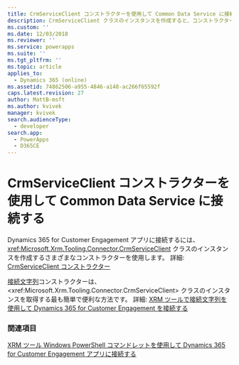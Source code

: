 ```yaml
---
title: CrmServiceClient コンストラクターを使用して Common Data Service に接続する (Common Data Service) | Microsoft Docs
description: CrmServiceClient クラスのインスタンスを作成すると、コンストラクターの 1 つを使用して Common Data Service に接続できます。
ms.custom: ''
ms.date: 12/03/2018
ms.reviewer: ''
ms.service: powerapps
ms.suite: ''
ms.tgt_pltfrm: ''
ms.topic: article
applies_to:
  - Dynamics 365 (online)
ms.assetid: 74862506-a955-4846-a148-ac266f65592f
caps.latest.revision: 27
author: MattB-msft
ms.author: kvivek
manager: kvivek
search.audienceType:
  - developer
search.app:
  - PowerApps
  - D365CE
---
```

# <a name="use-crmserviceclient-constructors-to-connect-to-common-data-service"></a>CrmServiceClient コンストラクターを使用して Common Data Service に接続する

Dynamics 365 for Customer Engagement アプリに接続するには、<xref:Microsoft.Xrm.Tooling.Connector.CrmServiceClient> クラスのインスタンスを作成するさまざまなコンストラクターを使用します。 詳細: [CrmServiceClient コンストラクター](https://docs.microsoft.com/dotnet/api/microsoft.xrm.tooling.connector.crmserviceclient.-ctor)

[接続文字列](https://docs.microsoft.com/dotnet/api/microsoft.xrm.tooling.connector.crmserviceclient.-ctor?view=dynamics-xrmtooling-ce-9#Microsoft_Xrm_Tooling_Connector_CrmServiceClient__ctor_System_String_)コンストラクターは、<xref:Microsoft.Xrm.Tooling.Connector.CrmServiceClient> クラスのインスタンスを取得する最も簡単で便利な方法です。 詳細: [XRM ツールで接続文字列を使用して Dynamics 365 for Customer Engagement を接続する](use-connection-strings-xrm-tooling-connect.md)

### <a name="see-also"></a>関連項目

[XRM ツール Windows PowerShell コマンドレットを使用して Dynamics 365 for Customer Engagement アプリに接続する](use-powershell-cmdlets-xrm-tooling-connect.md) 


